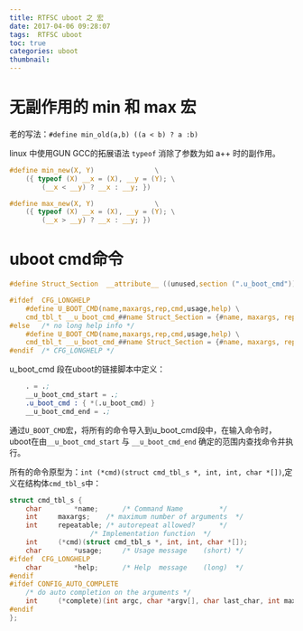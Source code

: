 ```yaml
---
title: RTFSC uboot 之 宏 
date: 2017-04-06 09:28:07
tags:  RTFSC uboot
toc: true
categories: uboot
thumbnail:
---
```


# 无副作用的 min 和 max 宏

老的写法：`#define min_old(a,b) ((a < b) ? a :b)`

linux 中使用GUN GCC的拓展语法 `typeof` 消除了参数为如 a++ 时的副作用。

```c
#define min_new(X, Y)				\
	({ typeof (X) __x = (X), __y = (Y);	\
		(__x < __y) ? __x : __y; })

#define max_new(X, Y)				\
	({ typeof (X) __x = (X), __y = (Y);	\
		(__x > __y) ? __x : __y; })
```

# uboot cmd命令

```c
#define Struct_Section  __attribute__ ((unused,section (".u_boot_cmd")))

#ifdef  CFG_LONGHELP
	#define U_BOOT_CMD(name,maxargs,rep,cmd,usage,help) \
	cmd_tbl_t __u_boot_cmd_##name Struct_Section = {#name, maxargs, rep, cmd, usage, help}
#else	/* no long help info */
	#define U_BOOT_CMD(name,maxargs,rep,cmd,usage,help) \
	cmd_tbl_t __u_boot_cmd_##name Struct_Section = {#name, maxargs, rep, cmd, usage}
#endif	/* CFG_LONGHELP */
```

u_boot_cmd 段在uboot的链接脚本中定义：

```s
	. = .;
	__u_boot_cmd_start = .;
	.u_boot_cmd : { *(.u_boot_cmd) }
	__u_boot_cmd_end = .;
```

通过`U_BOOT_CMD`宏，将所有的命令导入到u_boot_cmd段中，在输入命令时，uboot在由`__u_boot_cmd_start` 
与 `__u_boot_cmd_end` 确定的范围内查找命令并执行。

所有的命令原型为：`int (*cmd)(struct cmd_tbl_s *, int, int, char *[])`,定义在结构体`cmd_tbl_s`中：

```c
struct cmd_tbl_s {
	char		*name;		/* Command Name			*/
	int		maxargs;	/* maximum number of arguments	*/
	int		repeatable;	/* autorepeat allowed?		*/
					/* Implementation function	*/
	int		(*cmd)(struct cmd_tbl_s *, int, int, char *[]);
	char		*usage;		/* Usage message	(short)	*/
#ifdef	CFG_LONGHELP
	char		*help;		/* Help  message	(long)	*/
#endif
#ifdef CONFIG_AUTO_COMPLETE
	/* do auto completion on the arguments */
	int		(*complete)(int argc, char *argv[], char last_char, int maxv, char *cmdv[]);
#endif
};
```
